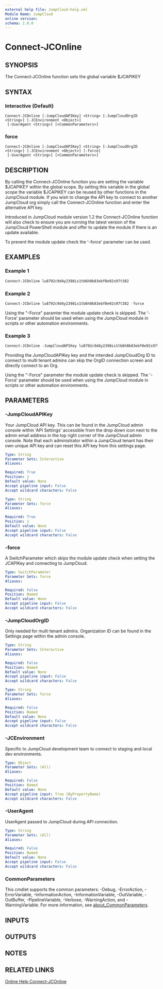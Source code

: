 ```yaml
---
external help file: JumpCloud-help.xml
Module Name: JumpCloud
online version:
schema: 2.0.0
---
```


# Connect-JCOnline

## SYNOPSIS

The Connect-JCOnline function sets the global variable $JCAPIKEY

## SYNTAX

### Interactive (Default)
```
Connect-JCOnline [-JumpCloudAPIKey] <String> [-JumpCloudOrgID <String>] [-JCEnvironment <Object>]
 [-UserAgent <String>] [<CommonParameters>]
```

### force
```
Connect-JCOnline [-JumpCloudAPIKey] <String> [-JumpCloudOrgID <String>] [-JCEnvironment <Object>] [-force]
 [-UserAgent <String>] [<CommonParameters>]
```

## DESCRIPTION

By calling the Connect-JCOnline function you are setting the variable $JCAPIKEY within the global scope. By setting this variable in the global scope the variable $JCAPIKEY can be reused by other functions in the JumpCloud module. If you wish to change the API key to connect to another JumpCloud org simply call the Connect-JCOnline function and enter the alternative API key.

Introduced in JumpCloud module version 1.2 the Connect-JCOnline function will also check to ensure you are running the latest version of the JumpCloud PowerShell module and offer to update the module if there is an update available.

To prevent the module update check the '-force' parameter can be used.

## EXAMPLES

### Example 1

```PowerShell
Connect-JCOnline lu8792c9d4y2398is1tb6h0b83ebf0e92s97t382
```

### Example 2

```PowerShell
Connect-JCOnline lu8792c9d4y2398is1tb6h0b83ebf0e92s97t382 -force
```

Using the "-Force" paramter the module update check is skipped. The '-Force' parameter should be used when using the JumpCloud module in scripts or other automation environments. 

### Example 3

```PowerShell
Connect-JCOnline -JumpCloudAPIKey lu8792c9d4y2398is1tb6h0b83ebf0e92s97t382 -JumpCloudOrgID 5b5o13o06tsand0c29a0t3s6 -force
```

Providing the JumpCloudAPIKey key and the intended JumpCloudOrg ID to connect to multi tenant admins can skip the OrgID connection screen and directly connect to an Org.

Using the "-Force" parameter the module update check is skipped. The '-Force' parameter should be used when using the JumpCloud module in scripts or other automation environments. 

## PARAMETERS

### -JumpCloudAPIKey

Your JumpCloud API key.
This can be found in the JumpCloud admin console within 'API Settings' accessible from the drop down icon next to the admin email address in the top right corner of the JumpCloud admin console.
Note that each administrator within a JumpCloud tenant has their own unique API key and can reset this API key from this settings page.

```yaml
Type: String
Parameter Sets: Interactive
Aliases:

Required: True
Position: 1
Default value: None
Accept pipeline input: False
Accept wildcard characters: False
```

```yaml
Type: String
Parameter Sets: force
Aliases:

Required: True
Position: 1
Default value: None
Accept pipeline input: False
Accept wildcard characters: False
```

### -force
A SwitchParameter which skips the module update check when setting the JCAPIKey and connecting to JumpCloud.

```yaml
Type: SwitchParameter
Parameter Sets: force
Aliases:

Required: False
Position: Named
Default value: None
Accept pipeline input: False
Accept wildcard characters: False
```

### -JumpCloudOrgID
Only needed for multi tenant admins. Organization ID can be found in the Settings page within the admin console.

```yaml
Type: String
Parameter Sets: Interactive
Aliases:

Required: False
Position: Named
Default value: None
Accept pipeline input: False
Accept wildcard characters: False
```

```yaml
Type: String
Parameter Sets: force
Aliases:

Required: False
Position: Named
Default value: None
Accept pipeline input: False
Accept wildcard characters: False
```

### -JCEnvironment

Specific to JumpCloud development team to connect to staging and local dev environments.


```yaml
Type: Object
Parameter Sets: (All)
Aliases:

Required: False
Position: Named
Default value: None
Accept pipeline input: True (ByPropertyName)
Accept wildcard characters: False
```

### -UserAgent

UserAgent passed to JumpCloud during API connection.


```yaml
Type: String
Parameter Sets: (All)
Aliases:

Required: False
Position: Named
Default value: None
Accept pipeline input: False
Accept wildcard characters: False
```

### CommonParameters
This cmdlet supports the common parameters: -Debug, -ErrorAction, -ErrorVariable, -InformationAction, -InformationVariable, -OutVariable, -OutBuffer, -PipelineVariable, -Verbose, -WarningAction, and -WarningVariable. For more information, see [about_CommonParameters](http://go.microsoft.com/fwlink/?LinkID=113216).

## INPUTS

## OUTPUTS

## NOTES

## RELATED LINKS

[Online Help Connect-JCOnline](https://github.com/TheJumpCloud/support/wiki/Connect-JCOnline)
